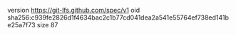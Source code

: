 version https://git-lfs.github.com/spec/v1
oid sha256:c939fe2826d1f4634bac2c1b77cd041dea2a541e55764ef738ed141be25a7f73
size 87
